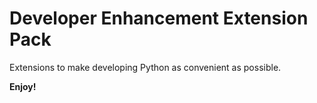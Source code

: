 # Developer Enhancement Extension Pack

Extensions to make developing Python as convenient as possible.

**Enjoy!**
